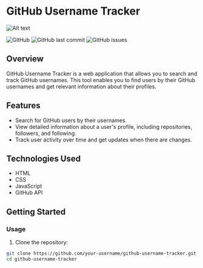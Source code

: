 # GitHub Username Tracker

![Alt text](./assets/GitHub_Usertracker.png?raw=true "GitHub Username Tracker")

![GitHub](https://img.shields.io/github/license/your-username/github-username-tracker)
![GitHub last commit](https://img.shields.io/github/last-commit/your-username/github-username-tracker)
![GitHub issues](https://img.shields.io/github/issues-raw/your-username/github-username-tracker)

## Overview

GitHub Username Tracker is a web application that allows you to search and track GitHub usernames. This tool enables you to find users by their GitHub usernames and get relevant information about their profiles.

## Features

- Search for GitHub users by their usernames.
- View detailed information about a user's profile, including repositories, followers, and following.
- Track user activity over time and get updates when there are changes.

## Technologies Used

- HTML
- CSS
- JavaScript
- GitHub API

## Getting Started

### Usage

1. Clone the repository:

```bash
git clone https://github.com/your-username/github-username-tracker.git
cd github-username-tracker
